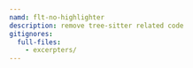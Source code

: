 ```yaml
---
namd: flt-no-highlighter
description: remove tree-sitter related code
gitignores:
  full-files:
    - excerpters/
---
```

